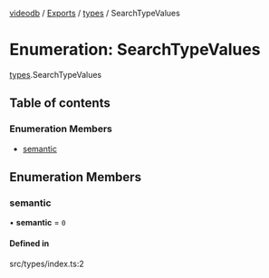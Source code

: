 [videodb](../README.md) / [Exports](../modules.md) / [types](../modules/types.md) / SearchTypeValues

# Enumeration: SearchTypeValues

[types](../modules/types.md).SearchTypeValues

## Table of contents

### Enumeration Members

- [semantic](types.SearchTypeValues.md#semantic)

## Enumeration Members

### semantic

• **semantic** = ``0``

#### Defined in

src/types/index.ts:2
